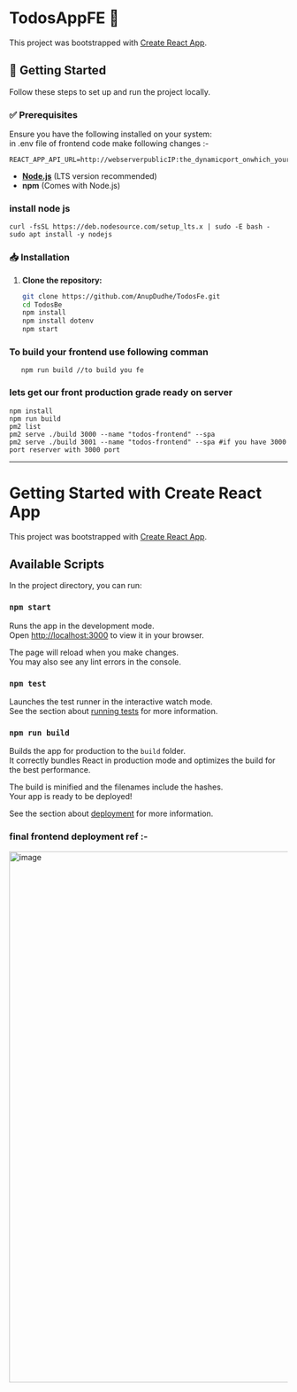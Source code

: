 # TodosAppFE 🚀  
This project was bootstrapped with [Create React App](https://github.com/facebook/create-react-app).  

## 📌 Getting Started  
Follow these steps to set up and run the project locally.  

### ✅ Prerequisites  
Ensure you have the following installed on your system:  
in .env file of frontend code make following changes :-
```
REACT_APP_API_URL=http://webserverpublicIP:the_dynamicport_onwhich_your_todosapi_is_hosted_on
```
- **[Node.js](https://nodejs.org/)** (LTS version recommended)  
- **npm** (Comes with Node.js)  
### install node js 
```
curl -fsSL https://deb.nodesource.com/setup_lts.x | sudo -E bash -
sudo apt install -y nodejs
```



### 📥 Installation 
1. **Clone the repository:**  
   ```sh
   git clone https://github.com/AnupDudhe/TodosFe.git    
   cd TodosBe
   npm install
   npm install dotenv
   npm start
### To build your frontend use following comman
```
   npm run build //to build you fe
```
### lets get our front production grade ready on server
```
npm install
npm run build
pm2 list
pm2 serve ./build 3000 --name "todos-frontend" --spa
pm2 serve ./build 3001 --name "todos-frontend" --spa #if you have 3000 port reserver with 3000 port
```


----------------------------------------------
# Getting Started with Create React App

This project was bootstrapped with [Create React App](https://github.com/facebook/create-react-app).

## Available Scripts

In the project directory, you can run:

### `npm start`

Runs the app in the development mode.\
Open [http://localhost:3000](http://localhost:3000) to view it in your browser.

The page will reload when you make changes.\
You may also see any lint errors in the console.

### `npm test`

Launches the test runner in the interactive watch mode.\
See the section about [running tests](https://facebook.github.io/create-react-app/docs/running-tests) for more information.

### `npm run build`

Builds the app for production to the `build` folder.\
It correctly bundles React in production mode and optimizes the build for the best performance.

The build is minified and the filenames include the hashes.\
Your app is ready to be deployed!

See the section about [deployment](https://facebook.github.io/create-react-app/docs/deployment) for more information.

### final frontend deployment ref :-
<img width="959" alt="image" src="https://github.com/user-attachments/assets/e8adacbe-a570-4ff1-aee6-272c36eefd7a" />

